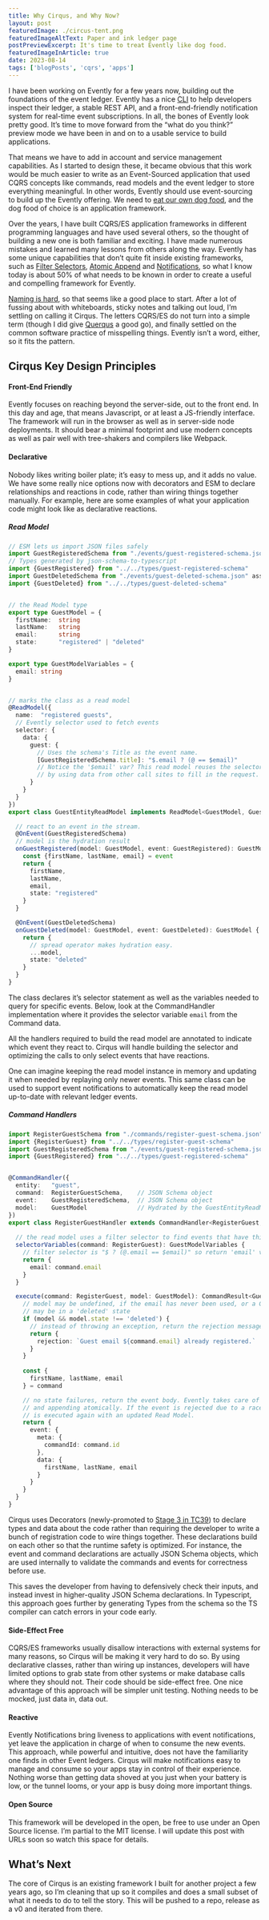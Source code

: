 ```yaml
---
title: Why Cirqus, and Why Now?
layout: post
featuredImage: ./circus-tent.png
featuredImageAltText: Paper and ink ledger page
postPreviewExcerpt: It's time to treat Evently like dog food.
featuredImageInArticle: true
date: 2023-08-14
tags: ['blogPosts', 'cqrs', 'apps']
---
```




I have been working on Evently for a few years now, building out the foundations of the event ledger. Evently has a nice [CLI](https://www.npmjs.com/package/@evently-cloud/cli) to help developers inspect their ledger, a stable REST API, and a front-end-friendly notification system for real-time event subscriptions. In all, the bones of Evently look pretty good. It’s time to move forward from the “what do you think?” preview mode we have been in and on to a usable service to build applications.

That means we have to add in account and service management capabilities. As I started to design these, it became obvious that this work would be much easier to write as an Event-Sourced application that used CQRS concepts like commands, read models and the event ledger to store everything meaningful. In other words, Evently should use event-sourcing to build up the Evently offering. We need to [eat our own dog food](https://www.computer.org/csdl/magazine/so/2006/03/s3005/13rRUygBwg0), and the dog food of choice is an application framework.

Over the years, I have built CQRS/ES application frameworks in different programming languages and have used several others, so the thought of building a new one is both familiar and exciting. I have made numerous mistakes and learned many lessons from others along the way. Evently has some unique capabilities that don’t quite fit inside existing frameworks, such as [Filter Selectors](../../concepts/overview/#filter-selectors), [Atomic Append](../../concepts/overview/#atomic-append) and [Notifications](../../concepts/notify/), so what I know today is about 50% of what needs to be known in order to create a useful and compelling framework for Evently.

[Naming is hard](https://martinfowler.com/bliki/TwoHardThings.html), so that seems like a good place to start. After a lot of fussing about with whiteboards, sticky notes and talking out loud, I’m settling on calling it Cirqus. The letters CQRS/ES do not turn into a simple term (though I did give [Querqus](https://en.wikipedia.org/wiki/Oak) a good go), and finally settled on the common software practice of misspelling things. Evently isn’t a word, either, so it fits the pattern.

## Cirqus Key Design Principles

#### Front-End Friendly

Evently focuses on reaching beyond the server-side, out to the front end. In this day and age, that means Javascript, or at least a JS-friendly interface. The framework will run in the browser as well as in server-side node deployments. It should bear a minimal footprint and use modern concepts as well as pair well with tree-shakers and compilers like Webpack.

#### Declarative

Nobody likes writing boiler plate; it’s easy to mess up, and it adds no value. We have some really nice options now with decorators and ESM to declare relationships and reactions in code, rather than wiring things together manually. For example, here are some examples of what your application code might look like as declarative reactions.

##### Read Model

```typescript
// ESM lets us import JSON files safely
import GuestRegisteredSchema from "./events/guest-registered-schema.json" assert {type: "json"}
// Types generated by json-schema-to-typescript
import {GuestRegistered} from "../../types/guest-registered-schema"
import GuestDeletedSchema from "./events/guest-deleted-schema.json" assert {type: "json"}
import {GuestDeleted} from "../../types/guest-deleted-schema"


// the Read Model type
export type GuestModel = {
  firstName:  string
  lastName:   string
  email:      string
  state:      "registered" | "deleted"
}

export type GuestModelVariables = {
  email: string
}


// marks the class as a read model
@ReadModel({
  name:  "registered guests",
  // Evently selector used to fetch events
  selector: {
    data: {
      guest: {
        // Uses the schema's Title as the event name.
        [GuestRegisteredSchema.title]: "$.email ? (@ == $email)"
        // Notice the '$email' var? This read model reuses the selector statement
        // by using data from other call sites to fill in the request.
      }
    }
  }
})
export class GuestEntityReadModel implements ReadModel<GuestModel, GuestModelVariables> {

  // react to an event in the stream.
  @OnEvent(GuestRegisteredSchema)
  // model is the hydration result
  onGuestRegistered(model: GuestModel, event: GuestRegistered): GuestModel {
    const {firstName, lastName, email} = event
    return {
      firstName,
      lastName,
      email,
      state: "registered"
    }
  }

  @OnEvent(GuestDeletedSchema)
  onGuestDeleted(model: GuestModel, event: GuestDeleted): GuestModel {
    return {
      // spread operator makes hydration easy.
      ...model,
      state: "deleted"
    }
  }
}
```

The class declares it’s selector statement as well as the variables needed to query for specific events. Below, look at the CommandHandler implementation where it provides the selector variable `email` from the Command data.

All the handlers required to build the read model are annotated to indicate which event they react to. Cirqus will handle building the selector and optimizing the calls to only select events that have reactions.

One can imagine keeping the read model instance in memory and updating it when needed by replaying only newer events. This same class can be used to support event notifications to automatically keep the read model up-to-date with relevant ledger events.

##### Command Handlers

```typescript
import RegisterGuestSchema from "./commands/register-guest-schema.json" assert {type: "json"}
import {RegisterGuest} from "../../types/register-guest-schema"
import GuestRegisteredSchema from "./events/guest-registered-schema.json" assert {type: "json"}
import {GuestRegistered} from "../../types/guest-registered-schema"


@CommandHandler({
  entity:   "guest",
  command:  RegisterGuestSchema,    // JSON Schema object
  event:    GuestRegisteredSchema,  // JSON Schema object
  model:    GuestModel              // Hydrated by the GuestEntityReadModel class above
})
export class RegisterGuestHandler extends CommandHandler<RegisterGuest, GuestEntityReadModel, GuestRegistered> {
  
  // the read model uses a filter selector to find events that have this command's email value
  selectorVariables(command: RegisterGuest): GuestModelVariables {
    // filter selector is "$ ? (@.email == $email)" so return 'email' variable from command data
    return {
      email: command.email
    }
  }

  execute(command: RegisterGuest, model: GuestModel): CommandResult<GuestRegistered> {
    // model may be undefined, if the email has never been used, or a Guest with this email adress
    // may be in a 'deleted' state
    if (model && model.state !== 'deleted') {
      // instead of throwing an exception, return the rejection message.
      return {
        rejection: `Guest email ${command.email} already registered.`
      }
    }
    
    const {
      firstName, lastName, email
    } = command

    // no state failures, return the event body. Evently takes care of creating an event ID
    // and appending atomically. If the event is rejected due to a race condition, the handler
    // is executed again with an updated Read Model.
    return {
      event: {
        meta: {
          commandId: command.id
        },
        data: {
          firstName, lastName, email
        }
      }
    }
  }
}

```

Cirqus uses Decorators (newly-promoted to [Stage 3 in TC39](https://github.com/tc39/proposal-decorators)) to declare types and data about the code rather than requiring the developer to write a bunch of registration code to wire things together.  These declarations build on each other so that the runtime safety is optimized. For instance, the event and command declarations are actually JSON Schema objects, which are used internally to validate the commands and events for correctness before use.

This saves the developer from having to defensively check their inputs, and instead invest in higher-quality JSON Schema declarations. In Typescript, this approach goes further by generating Types from the schema so the TS compiler can catch errors in your code early.

#### Side-Effect Free

CQRS/ES frameworks usually disallow interactions with external systems for many reasons, so Cirqus will be making it very hard to do so. By using declarative classes, rather than wiring up instances, developers will have limited options to grab state from other systems or make database calls where they should not. Their code should be side-effect free. One nice advantage of this approach will be simpler unit testing. Nothing needs to be mocked, just data in, data out.

#### Reactive

Evently Notifications bring liveness to applications with event notifications, yet leave the application in charge of when to consume the new events. This approach, while powerful and intuitive, does not have the familiarity one finds in other Event ledgers. Cirqus will make notifications easy to manage and consume so your apps stay in control of their experience. Nothing worse than getting data shoved at you just when your battery is low, or the tunnel looms, or your app is busy doing more important things.

#### Open Source

This framework will be developed in the open, be free to use under an Open Source license. I’m partial to the MIT license. I will update this post with URLs soon so watch this space for details.

## What’s Next

The core of Cirqus is an existing framework I built for another project a few years ago, so I’m cleaning that up so it compiles and does a small subset of what it needs to do to tell the story. This will be pushed to a repo, release as a v0 and iterated from there.
